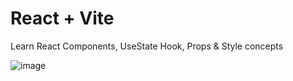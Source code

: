 # React + Vite

Learn React Components, UseState Hook, Props & Style concepts

![image](https://github.com/Afif718/React-Counter-App/assets/39927237/83daee87-27f6-414b-9223-35fd4f864f0a)

